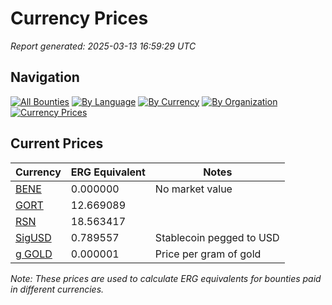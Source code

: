 # Currency Prices

*Report generated: 2025-03-13 16:59:29 UTC*

## Navigation

[![All Bounties](https://img.shields.io/badge/All_Bounties-103-blue)](all.md) [![By Language](https://img.shields.io/badge/By_Language-6-green)](all.md#bounties-by-programming-language) [![By Currency](https://img.shields.io/badge/By_Currency-7-yellow)](all.md#bounties-by-currency) [![By Organization](https://img.shields.io/badge/By_Organization-5-orange)](all.md#bounties-by-organization) [![Currency Prices](https://img.shields.io/badge/Currency_Prices-5-purple)](currency_prices.md)

## Current Prices

| Currency | ERG Equivalent | Notes |
|----------|----------------|-------|
| [BENE](by_currency/bene.md) | 0.000000 | No market value |
| [GORT](by_currency/gort.md) | 12.669089 |  |
| [RSN](by_currency/rsn.md) | 18.563417 |  |
| [SigUSD](by_currency/sigusd.md) | 0.789557 | Stablecoin pegged to USD |
| [g GOLD](by_currency/g_gold.md) | 0.000001 | Price per gram of gold |

*Note: These prices are used to calculate ERG equivalents for bounties paid in different currencies.*
